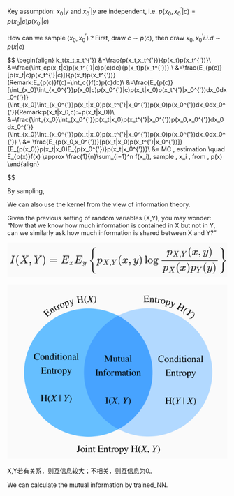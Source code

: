 Key assumption: $x_0|y$ and $x_0^{'}|y$ are independent, i.e. $p(x_0,x_0^{'}|c)=p(x_0|c)p(x_0^{'}|c)$

How can we sample $(x_0,x_0^{'})$ ? First, draw $c \sim p(c)$, then draw $x_0, x_0^{'} i.i.d \sim p(x|c)$

$$
\begin{align}
k_t(x_t,x_t^{'})
&=\frac{p(x_t,x_t^{'})}{p(x_t)p(x_t^{'})}\\
&=\frac{\int_cp(x_t|c)p(x_t^{'}|c)p(c)dc}{p(x_t)p(x_t^{'})} \\
&=\frac{E_{p(c)}[p(x_t|c)p(x_t^{'}|c)]}{p(x_t)p(x_t^{'})} (Remark:E_{p(c)}f(c)=\int_c{}f(c)p(c)dc)\\
&=\frac{E_{p(c)}[\int_{x_0}\int_{x_0^{'}}p(x_0|c)p(x_0^{'}|c)p(x_t|x_0)p(x_t^{'}|x_0^{'})dx_0dx_0^{'}]}{\int_{x_0}\int_{x_0^{'}}p(x_t|x_0)p(x_t^{'}|x_0^{'})p(x_0)p(x_0^{'})dx_0dx_0^{'}}(Remark:p(x_t|x_0,c):=p(x_t|x_0))\\
&=\frac{\int_{x_0}\int_{x_0^{'}}p(x_t|x_0)p(x_t^{'}|x_0^{'})p(x_0,x_0^{'})dx_0dx_0^{'}}{\int_{x_0}\int_{x_0^{'}}p(x_t|x_0)p(x_t^{'}|x_0^{'})p(x_0)p(x_0^{'})dx_0dx_0^{'}} \\
&= \frac{E_{p(x_0,x_0^{'})}[p(x_t|x_0)p(x_t^{'}|x_0^{'})]}{E_{p(x_0)}p(x_t|x_0)E_{p(x_0^{'})}p(x_t|x_0^{'})}\\
&= MC \, estimation \quad E_{p(x)}f(x) \approx \frac{1}{n}\sum_{i=1}^n f(x_i), sample \,  x_i \, from \, p(x)
\end{align}

$$

By sampling,

We can also use the kernel from the view of information theory.

Given the previous setting of random variables (X,Y), you may wonder: “Now that we know how much information is contained in X but not in Y, can we similarly ask how much information is shared between X and Y?”

![1683706733848](image/idea/1683706733848.png)

![1683706789033](image/idea/1683706789033.png)

X,Y若有关系，则互信息较大；不相关，则互信息为0。

We can calculate the mutual information by trained_NN.
